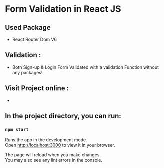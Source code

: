 # Form Validation in React JS


## Used Package
- React Router Dom V6

## Validation :
- Both Sign-up & Login Form Validated with a validation Function without any packages!

## Visit Project online :
- 

## In the project directory, you can run:

### `npm start`

Runs the app in the development mode.\
Open [http://localhost:3000](http://localhost:3000) to view it in your browser.

The page will reload when you make changes.\
You may also see any lint errors in the console.